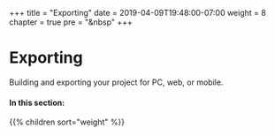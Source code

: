 +++
title = "Exporting"
date = 2019-04-09T19:48:00-07:00
weight = 8
chapter = true
pre = "<i class='fas fa-file-export fa-fw'></i>&nbsp"
+++

# <i class="fas fa-file-export"></i> Exporting

Building and exporting your project for PC, web, or mobile.

#### In this section:

{{% children  sort="weight" %}}